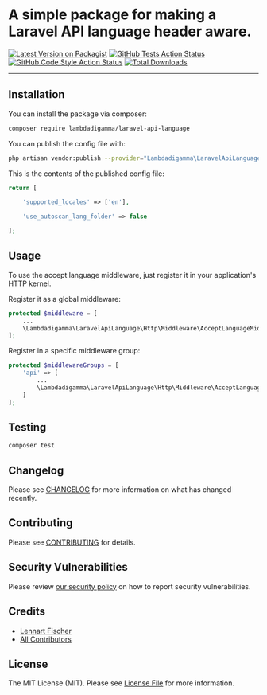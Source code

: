 # A simple package for making a Laravel API language header aware.

[![Latest Version on Packagist](https://img.shields.io/packagist/v/lambdadigamma/laravel-api-language.svg?style=flat-square)](https://packagist.org/packages/lambdadigamma/laravel-api-language)
[![GitHub Tests Action Status](https://img.shields.io/github/workflow/status/lambdadigamma/laravel-api-language/run-tests?label=tests)](https://github.com/lambdadigamma/laravel-api-language/actions?query=workflow%3Arun-tests+branch%3Amain)
[![GitHub Code Style Action Status](https://img.shields.io/github/workflow/status/lambdadigamma/laravel-api-language/Check%20&%20fix%20styling?label=code%20style)](https://github.com/lambdadigamma/laravel-api-language/actions?query=workflow%3A"Check+%26+fix+styling"+branch%3Amain)
[![Total Downloads](https://img.shields.io/packagist/dt/lambdadigamma/laravel-api-language.svg?style=flat-square)](https://packagist.org/packages/lambdadigamma/laravel-api-language)

---

## Installation

You can install the package via composer:

```bash
composer require lambdadigamma/laravel-api-language
```

You can publish the config file with:

```bash
php artisan vendor:publish --provider="Lambdadigamma\LaravelApiLanguage\LaravelApiLanguageServiceProvider" --tag="api-language-config"
```

This is the contents of the published config file:

```php
return [

    'supported_locales' => ['en'],

    'use_autoscan_lang_folder' => false

];
```

## Usage

To use the accept language middleware, just register it in your application's HTTP kernel.

Register it as a global middleware:

```php
protected $middleware = [
    ...
    \Lambdadigamma\LaravelApiLanguage\Http\Middleware\AcceptLanguageMiddleware::class,
];
```

Register in a specific middleware group:

```php
protected $middlewareGroups = [
    'api' => [
        ...
        \Lambdadigamma\LaravelApiLanguage\Http\Middleware\AcceptLanguageMiddleware::class,
    ]
];
```

## Testing

```bash
composer test
```

## Changelog

Please see [CHANGELOG](CHANGELOG.md) for more information on what has changed recently.

## Contributing

Please see [CONTRIBUTING](.github/CONTRIBUTING.md) for details.

## Security Vulnerabilities

Please review [our security policy](../../security/policy) on how to report security vulnerabilities.

## Credits

-   [Lennart Fischer](https://github.com/LambdaDigamma)
-   [All Contributors](../../contributors)

## License

The MIT License (MIT). Please see [License File](LICENSE.md) for more information.
